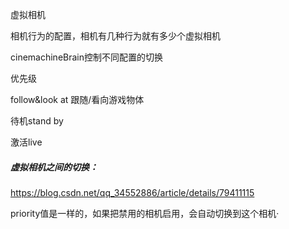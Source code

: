 虚拟相机

相机行为的配置，相机有几种行为就有多少个虚拟相机

cinemachineBrain控制不同配置的切换

优先级

follow&look at	跟随/看向游戏物体

待机stand by  

 激活live

##### 虚拟相机之间的切换：

https://blog.csdn.net/qq_34552886/article/details/79411115

priority值是一样的，如果把禁用的相机启用，会自动切换到这个相机·